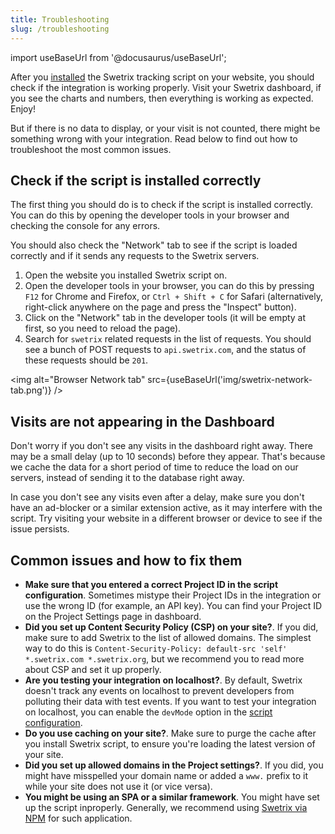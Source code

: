 ```yaml
---
title: Troubleshooting
slug: /troubleshooting
---
```


import useBaseUrl from '@docusaurus/useBaseUrl';

After you [installed](/install-script) the Swetrix tracking script on your website, you should check if the integration is working properly. Visit your Swetrix dashboard, if you see the charts and numbers, then everything is working as expected. Enjoy!

But if there is no data to display, or your visit is not counted, there might be something wrong with your integration. Read below to find out how to troubleshoot the most common issues.

## Check if the script is installed correctly

The first thing you should do is to check if the script is installed correctly. You can do this by opening the developer tools in your browser and checking the console for any errors.

You should also check the "Network" tab to see if the script is loaded correctly and if it sends any requests to the Swetrix servers.

1. Open the website you installed Swetrix script on.
2. Open the developer tools in your browser, you can do this by pressing `F12` for Chrome and Firefox, or `Ctrl + Shift + C` for Safari (alternatively, right-click anywhere on the page and press the "Inspect" button).
3. Click on the "Network" tab in the developer tools (it will be empty at first, so you need to reload the page).
4. Search for `swetrix` related requests in the list of requests. You should see a bunch of POST requests to `api.swetrix.com`, and the status of these requests should be `201`.

<img alt="Browser Network tab" src={useBaseUrl('img/swetrix-network-tab.png')} />

## Visits are not appearing in the Dashboard

Don't worry if you don't see any visits in the dashboard right away. There may be a small delay (up to 10 seconds) before they appear. That's because we cache the data for a short period of time to reduce the load on our servers, instead of sending it to the database right away.

In case you don't see any visits even after a delay, make sure you don't have an ad-blocker or a similar extension active, as it may interfere with the script. Try visiting your website in a different browser or device to see if the issue persists.

## Common issues and how to fix them

- **Make sure that you entered a correct Project ID in the script configuration**. Sometimes mistype their Project IDs in the integration or use the wrong ID (for example, an API key). You can find your Project ID on the Project Settings page in dashboard.
- **Did you set up Content Security Policy (CSP) on your site?**. If you did, make sure to add Swetrix to the list of allowed domains. The simplest way to do this is `Content-Security-Policy: default-src 'self' *.swetrix.com *.swetrix.org`, but we recommend you to read more about CSP and set it up properly.
- **Are you testing your integration on localhost?**. By default, Swetrix doesn't track any events on localhost to prevent developers from polluting their data with test events. If you want to test your integration on localhost, you can enable the `devMode` option in the [script configuration](/swetrix-js-reference#init).
- **Do you use caching on your site?**. Make sure to purge the cache after you install Swetrix script, to ensure you're loading the latest version of your site.
- **Did you set up allowed domains in the Project settings?**. If you did, you might have misspelled your domain name or added a `www.` prefix to it while your site does not use it (or vice versa).
- **You might be using an SPA or a similar framework**. You might have set up the script inproperly. Generally, we recommend using [Swetrix via NPM](/install-script#install-swetrix-via-npm) for such application.
